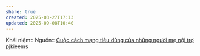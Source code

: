 ```yaml
---
share: true
created: 2025-03-27T17:13
updated: 2025-09-08T10:40
---
```

Khái niệm:: 
Nguồn:: [Cuộc cách mạng tiêu dùng của những người mẹ nội trợ](https://vcilcommunitymembership.substack.com/p/cuoc-cach-mang-tieu-dung-cua-nhung)
pjkieems